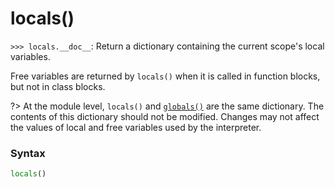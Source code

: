 # locals()

`>>> locals.__doc__`: Return a dictionary containing the current scope's local variables.

Free variables are returned by `locals()` when it is called in function blocks, but not in class blocks. 

?> At the module level, `locals()` and [`globals()`](/built-in-functions/globals.md) are the same dictionary. The contents of this dictionary should not be modified. Changes may not affect the values of local and free variables used by the interpreter.

### Syntax

```python
locals()
```
